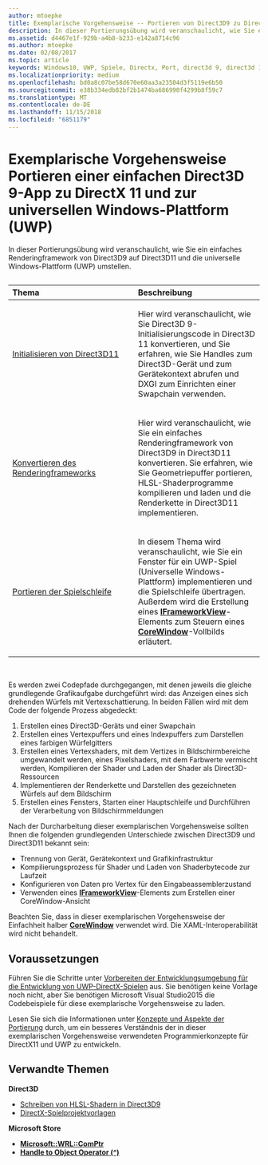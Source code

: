 ```yaml
---
author: mtoepke
title: Exemplarische Vorgehensweise -- Portieren von Direct3D9 zu DirectX11 und UWP
description: In dieser Portierungsübung wird veranschaulicht, wie Sie ein einfaches Renderingframework von Direct3D9 auf Direct3D11 und die universelle Windows-Plattform (UWP) umstellen.
ms.assetid: d4467e1f-929b-a4b8-b233-e142a8714c96
ms.author: mtoepke
ms.date: 02/08/2017
ms.topic: article
keywords: Windows10, UWP, Spiele, Directx, Port, direct3d 9, direct3d 11
ms.localizationpriority: medium
ms.openlocfilehash: bd0a8c07be58d670e60aa3a23504d3f5119e6b50
ms.sourcegitcommit: e38b334edb82bf2b1474ba686990f4299b8f59c7
ms.translationtype: MT
ms.contentlocale: de-DE
ms.lasthandoff: 11/15/2018
ms.locfileid: "6851179"
---
```

# <a name="walkthrough-port-a-simple-direct3d-9-app-to-directx-11-and-universal-windows-platform-uwp"></a>Exemplarische Vorgehensweise Portieren einer einfachen Direct3D 9-App zu DirectX 11 und zur universellen Windows-Plattform (UWP)



In dieser Portierungsübung wird veranschaulicht, wie Sie ein einfaches Renderingframework von Direct3D9 auf Direct3D11 und die universelle Windows-Plattform (UWP) umstellen.
## 
<table>
<colgroup>
<col width="50%" />
<col width="50%" />
</colgroup>
<thead>
<tr class="header">
<th align="left">Thema</th>
<th align="left">Beschreibung</th>
</tr>
</thead>
<tbody>
<tr class="odd">
<td align="left"><p><a href="simple-port-from-direct3d-9-to-11-1-part-1--initializing-direct3d.md">Initialisieren von Direct3D11</a></p></td>
<td align="left"><p>Hier wird veranschaulicht, wie Sie Direct3D 9-Initialisierungscode in Direct3D 11 konvertieren, und Sie erfahren, wie Sie Handles zum Direct3D-Gerät und zum Gerätekontext abrufen und DXGI zum Einrichten einer Swapchain verwenden.</p></td>
</tr>
<tr class="even">
<td align="left"><p><a href="simple-port-from-direct3d-9-to-11-1-part-2--rendering.md">Konvertieren des Renderingframeworks</a></p></td>
<td align="left"><p>Hier wird veranschaulicht, wie Sie ein einfaches Renderingframework von Direct3D9 in Direct3D11 konvertieren. Sie erfahren, wie Sie Geometriepuffer portieren, HLSL-Shaderprogramme kompilieren und laden und die Renderkette in Direct3D11 implementieren.</p></td>
</tr>
<tr class="odd">
<td align="left"><p><a href="simple-port-from-direct3d-9-to-11-1-part-3--viewport-and-game-loop.md">Portieren der Spielschleife</a></p></td>
<td align="left"><p>In diesem Thema wird veranschaulicht, wie Sie ein Fenster für ein UWP-Spiel (Universelle Windows-Plattform) implementieren und die Spielschleife übertragen. Außerdem wird die Erstellung eines <a href="https://msdn.microsoft.com/library/windows/apps/hh700478"><strong>IFrameworkView</strong></a>-Elements zum Steuern eines <a href="https://msdn.microsoft.com/library/windows/apps/br208225"><strong>CoreWindow</strong></a>-Vollbilds erläutert.</p></td>
</tr>
</tbody>
</table>

 

Es werden zwei Codepfade durchgegangen, mit denen jeweils die gleiche grundlegende Grafikaufgabe durchgeführt wird: das Anzeigen eines sich drehenden Würfels mit Vertexschattierung. In beiden Fällen wird mit dem Code der folgende Prozess abgedeckt:

1.  Erstellen eines Direct3D-Geräts und einer Swapchain
2.  Erstellen eines Vertexpuffers und eines Indexpuffers zum Darstellen eines farbigen Würfelgitters
3.  Erstellen eines Vertexshaders, mit dem Vertizes in Bildschirmbereiche umgewandelt werden, eines Pixelshaders, mit dem Farbwerte vermischt werden, Kompilieren der Shader und Laden der Shader als Direct3D-Ressourcen
4.  Implementieren der Renderkette und Darstellen des gezeichneten Würfels auf dem Bildschirm
5.  Erstellen eines Fensters, Starten einer Hauptschleife und Durchführen der Verarbeitung von Bildschirmmeldungen

Nach der Durcharbeitung dieser exemplarischen Vorgehensweise sollten Ihnen die folgenden grundlegenden Unterschiede zwischen Direct3D9 und Direct3D11 bekannt sein:

-   Trennung von Gerät, Gerätekontext und Grafikinfrastruktur
-   Kompilierungsprozess für Shader und Laden von Shaderbytecode zur Laufzeit
-   Konfigurieren von Daten pro Vertex für den Eingabeassemblerzustand
-   Verwenden eines [**IFrameworkView**](https://msdn.microsoft.com/library/windows/apps/hh700478)-Elements zum Erstellen einer CoreWindow-Ansicht

Beachten Sie, dass in dieser exemplarischen Vorgehensweise der Einfachheit halber [**CoreWindow**](https://msdn.microsoft.com/library/windows/apps/br208225) verwendet wird. Die XAML-Interoperabilität wird nicht behandelt.

## <a name="prerequisites"></a>Voraussetzungen


Führen Sie die Schritte unter [Vorbereiten der Entwicklungsumgebung für die Entwicklung von UWP-DirectX-Spielen](prepare-your-dev-environment-for-windows-store-directx-game-development.md) aus. Sie benötigen keine Vorlage noch nicht, aber Sie benötigen Microsoft Visual Studio2015 die Codebeispiele für diese exemplarische Vorgehensweise zu laden.

Lesen Sie sich die Informationen unter [Konzepte und Aspekte der Portierung](porting-considerations.md) durch, um ein besseres Verständnis der in dieser exemplarischen Vorgehensweise verwendeten Programmierkonzepte für DirectX11 und UWP zu entwickeln.

## <a name="related-topics"></a>Verwandte Themen

**Direct3D**

* [Schreiben von HLSL-Shadern in Direct3D9](https://msdn.microsoft.com/library/windows/desktop/bb944006)
* [DirectX-Spielprojektvorlagen](user-interface.md)

**Microsoft Store**

* [**Microsoft::WRL::ComPtr**](https://msdn.microsoft.com/library/windows/apps/br244983.aspx)
* [**Handle to Object Operator (^)**](https://msdn.microsoft.com/library/windows/apps/yk97tc08.aspx)

